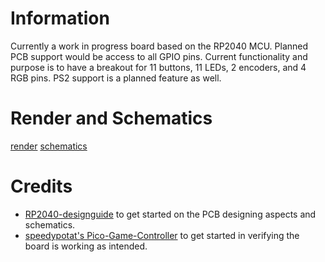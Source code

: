 # Information
Currently a work in progress board based on the RP2040 MCU. Planned PCB support would be access to all GPIO pins. Current functionality and purpose is to have a breakout for 11 buttons, 11 LEDs, 2 encoders, and 4 RGB pins. PS2 support is a planned feature as well.

# Render and Schematics
[render](images/render.png)
[schematics](images/schematics.jpg)

# Credits
- [RP2040-designguide](https://github.com/Sleepdealr/RP2040-designguide/tree/main) to get started on the PCB designing aspects and schematics.
- [speedypotat's Pico-Game-Controller](https://github.com/speedypotato/Pico-Game-Controller) to get started in verifying the board is working as intended.